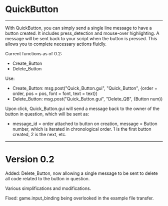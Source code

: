 # QuickButton
---
With QuickButton, you can simply send a single line message to have a button created. It includes press_detection and mouse-over highlighting. A message will be sent back to your script when the button is pressed. This allows you to complete necessary actions fluidly.

Current functions as of 0.2:  
* Create_Button  
* Delete_Button  

Use:  
* Create_Button: msg.post("Quick_Button.gui", "Quick_Button", {order = order, pos = pos, font = font, text = text})
* Delete_Button: msg.post("Quick_Button.gui", "Delete_QB", {Button num})  

Upon click, Quick_Button.gui will send a message back to the owner of the button in question, which will be sent as:
* message_id = order attached to button on creation, message = Button number, which is iterated in chronological order. 1 is the first button created, 2 is the next, etc.

---
# Version 0.2

Added: Delete_Button, now allowing a single message to be sent to delete all code related to the button in question.

Various simplifications and modifications.  

Fixed: game.input_binding being overlooked in the example file transfer.
